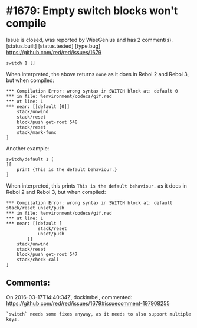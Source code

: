 
#1679: Empty switch blocks won't compile
================================================================================
Issue is closed, was reported by WiseGenius and has 2 comment(s).
[status.built] [status.tested] [type.bug]
<https://github.com/red/red/issues/1679>

```
switch 1 []
```

When interpreted, the above returns `none` as it does in Rebol 2 and Rebol 3, but when compiled:

```
*** Compilation Error: wrong syntax in SWITCH block at: default 0
*** in file: %environment/codecs/gif.red
*** at line: 1
*** near: [[default [0]]
    stack/unwind
    stack/reset
    block/push get-root 548
    stack/reset
    stack/mark-func
]
```

Another example:

```
switch/default 1 [
][
    print {This is the default behaviour.}
]
```

When interpreted, this prints `This is the default behaviour.` as it does in Rebol 2 and Rebol 3, but when compiled:

```
*** Compilation Error: wrong syntax in SWITCH block at: default stack/reset unset/push
*** in file: %environment/codecs/gif.red
*** at line: 1
*** near: [[default [
            stack/reset
            unset/push
        ]]
    stack/unwind
    stack/reset
    block/push get-root 547
    stack/check-call
]
```



Comments:
--------------------------------------------------------------------------------

On 2016-03-17T14:40:34Z, dockimbel, commented:
<https://github.com/red/red/issues/1679#issuecomment-197908255>

    `switch` needs some fixes anyway, as it needs to also support multiple keys.

